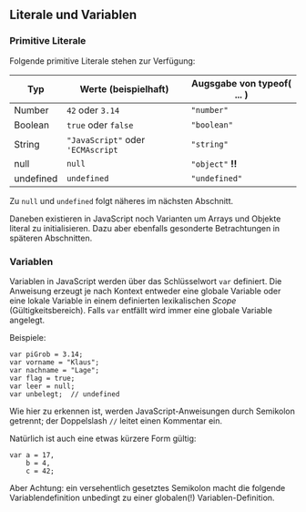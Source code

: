 ## Literale und Variablen

### Primitive Literale

Folgende primitive Literale stehen zur Verfügung:

| Typ | Werte (beispielhaft) | Augsgabe von typeof( ... )
| -- | -- | -- |
| Number | ```42``` oder ```3.14``` | ```"number"``` |
| Boolean | ```true``` oder ```false```| ```"boolean"``` |
| String | ```"JavaScript"``` oder ```'ECMAscript``` | ```"string"``` |
| null | ```null``` | ```"object"``` **!!** |
| undefined | ```undefined``` | ```"undefined"``` |

Zu ```null``` und ```undefined``` folgt näheres im nächsten Abschnitt.

Daneben existieren in JavaScript noch Varianten um Arrays und Objekte literal zu initialisieren. Dazu aber ebenfalls gesonderte Betrachtungen in späteren Abschnitten.

### Variablen

Variablen in JavaScript werden über das Schlüsselwort ```var``` definiert. Die Anweisung erzeugt je nach Kontext entweder eine globale Variable oder eine lokale Variable in einem definierten lexikalischen *Scope* (Gültigkeitsbereich). Falls ```var``` entfällt wird immer eine globale Variable angelegt.

Beispiele:

    var piGrob = 3.14;
    var vorname = "Klaus";
    var nachname = "Lage";
    var flag = true;
    var leer = null;
    var unbelegt;  // undefined

Wie hier zu erkennen ist, werden JavaScript-Anweisungen durch Semikolon getrennt; der Doppelslash ```//``` leitet einen Kommentar ein.

Natürlich ist auch eine etwas kürzere Form gültig:

    var a = 17,
        b = 4,
        c = 42;

Aber Achtung: ein versehentlich gesetztes Semikolon macht die folgende Variablendefinition unbedingt zu einer globalen(!) Variablen-Definition.
